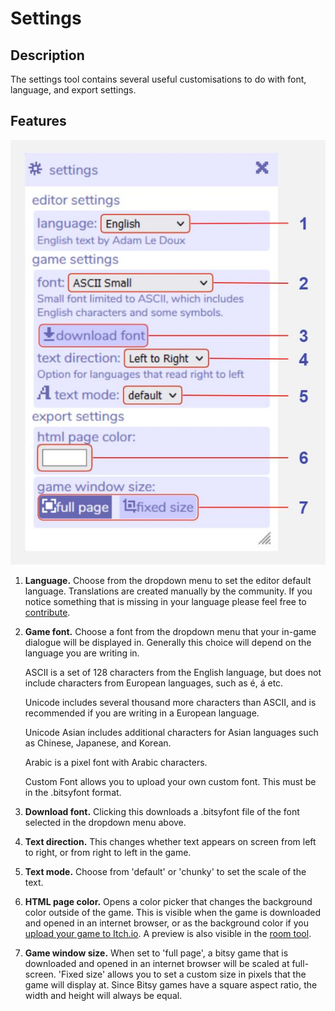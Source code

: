 # Settings

## Description

The settings tool contains several useful customisations to do with font, language, and export settings. 

## Features

![settings diagram](.images/settingsDiagram.JPG)

1. **Language.** Choose from the dropdown menu to set the editor default language. Translations are created manually by the community. If you notice something that is missing in your language please feel free to [contribute](/contributing).

2. **Game font.** Choose a font from the dropdown menu that your in-game dialogue will be displayed in. Generally this choice will depend on the language you are writing in.

	ASCII is a set of 128 characters from the English language, but does not include characters from European languages, such as é, á etc.

	Unicode includes several thousand more characters than ASCII, and is recommended if you are writing in a European language.

	Unicode Asian includes additional characters for Asian languages such as Chinese, Japanese, and Korean.

	Arabic is a pixel font with Arabic characters.

	Custom Font allows you to upload your own custom font. This must be in the .bitsyfont format.

3. **Download font.** Clicking this downloads a .bitsyfont file of the font selected in the dropdown menu above.

4. **Text direction.** This changes whether text appears on screen from left to right, or from right to left in the game.

5. **Text mode.** Choose from 'default' or 'chunky' to set the scale of the text.

6. **HTML page color.** Opens a color picker that changes the background color outside of the game. This is visible when the game is downloaded and opened in an internet browser, or as the background color if you [upload your game to Itch.io](/faq/uploadToItch). A preview is also visible in the [room tool](../room).

7. **Game window size.** When set to 'full page', a bitsy game that is downloaded and opened in an internet browser will be scaled at full-screen. 'Fixed size' allows you to set a custom size in pixels that the game will display at. Since Bitsy games have a square aspect ratio, the width and height will always be equal.